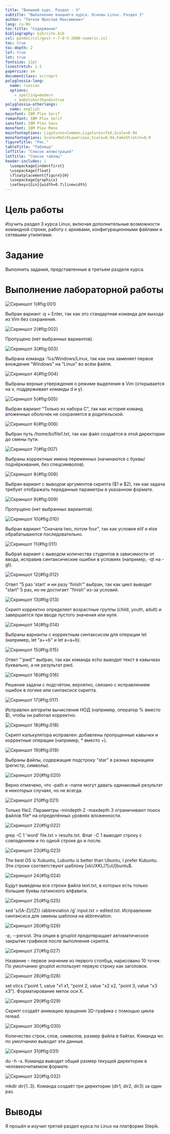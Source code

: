 ```yaml
---
title: "Внешний курс. Раздел - 3"
subtitle: "Выполнение внешнего курса. Основы Linux. Раздел 3"
author: "Титков Ярослав Максимович"
lang: ru-RU
toc-title: "Содержание"
bibliography: bib/cite.bib
csl: pandoc/csl/gost-r-7-0-5-2008-numeric.csl
toc: true
toc-depth: 2
lof: true
lot: true
fontsize: 12pt
linestretch: 1.5
papersize: a4
documentclass: scrreprt
polyglossia-lang:
  name: russian
  options:
    - spelling=modern
    - babelshorthands=true
polyglossia-otherlangs:
  name: english
mainfont: IBM Plex Serif
romanfont: IBM Plex Serif
sansfont: IBM Plex Sans
monofont: IBM Plex Mono
mainfontoptions: Ligatures=Common,Ligatures=TeX,Scale=0.94
monofontoptions: Scale=MatchLowercase,Scale=0.94,FakeStretch=0.9
figureTitle: "Рис."
tableTitle: "Таблица"
lofTitle: "Список иллюстраций"
lotTitle: "Список таблиц"
header-includes: |
  \usepackage{indentfirst}
  \usepackage{float}
  \floatplacement{figure}{H}
  \usepackage{graphicx}
  \setkeys{Gin}{width=0.7\linewidth}
---
```


# Цель работы

Изучить раздел 3 курса Linux, включая дополнительные возможности командной строки, работу с архивами, конфигурационными файлами и сетевыми утилитами.

# Задание

Выполнить задания, представленные в третьем разделе курса.

# Выполнение лабораторной работы


![Скриншот 1](image/1.png){#fig:001}

Выбран вариант :q + Enter, так как это стандартная команда для выхода из Vim без сохранения.

![Скриншот 2](image/2.png){#fig:002}

Пропущено (нет выбранных вариантов).

![Скриншот 3](image/3.png){#fig:003}

Выбрана команда :%s/Windows/Linux, так как она заменяет первое вхождение "Windows" на "Linux" во всём файле.

![Скриншот 4](image/4.png){#fig:004}

Выбраны верные утверждения о режиме выделения в Vim (открывается на v, поддерживает команды d и y).

![Скриншот 5](image/5.png){#fig:005}

Выбран вариант "Только из набора C", так как история команд вложенных оболочек не сохраняется в родительской.

![Скриншот 6](image/6.png){#fig:006}

Выбран путь /home/bi/file1.txt, так как файл создаётся в этой директории до смены пути.

![Скриншот 7](image/7.png){#fig:007}

Выбраны корректные имена переменных (начинаются с буквы/подчёркивания, без спецсимволов).

![Скриншот 8](image/8.png){#fig:008}

Выбран вариант с выводом аргументов скрипта ($1 и $2), так как задача требует отображать переданные параметры в указанном формате.

![Скриншот 9](image/9.png){#fig:009}

Пропущено (нет выбранных вариантов).

![Скриншот 10](image/10.png){#fig:010}

Выбран вариант "Сначала two, потом four", так как условия elif и else обрабатываются последовательно.

![Скриншот 11](image/11.png){#fig:011}

Выбрал вариант с выводом количества студентов в зависимости от ввода, исправив синтаксические ошибки в условиях (например, -qt на -gt).

![Скриншот 12](image/12.png){#fig:012}

Ответ "5 раз 'start' и ни разу 'finish'" выбран, так как цикл выводит "start" 5 раз, но не достигает "finish" из-за условий.

![Скриншот 13](image/13.png){#fig:013}

Скрипт корректно определяет возрастные группы (child, youth, adult) и завершается при вводе пустого значения или нуля.

![Скриншот 14](image/14.png){#fig:014}

Выбраны варианты с корректным синтаксисом для операции let (например, let "a+=b" и let a=a+b).

![Скриншот 15](image/15.png){#fig:015}

Ответ "'pwd'" выбран, так как команда echo выводит текст в кавычках буквально, а не результат pwd.

![Скриншот 16](image/16.png){#fig:016}

Решение задачи с подсчётом, вероятно, связано с исправлением ошибок в логике или синтаксисе скрипта.

![Скриншот 17](image/17.png){#fig:017}

Исправлен алгоритм вычисления НОД (например, оператор % вместо $), чтобы он работал корректно.

![Скриншот 18](image/18.png){#fig:018}

Скрипт калькулятора исправлен: добавлены пропущенные кавычки и корректные операции (например, * вместо +).

![Скриншот 19](image/19.png){#fig:019}

Выбраны файлы, содержащие подстроку "star" в разных вариациях (регистр, символы).

![Скриншот 20](image/20.png){#fig:020}

Верно отмечено, что -path и -name могут давать одинаковый результат в некоторых случаях, но не всегда.

![Скриншот 21](image/21.png){#fig:021}

Только file2. Параметры -mindepth 2 -maxdepth 3 ограничивают поиск файлов file* на определённых уровнях вложенности.

![Скриншот 22](image/22.png){#fig:022}

grep -C 1 'word' file.txt > results.txt. Флаг -C 1 выводит строку с совпадением и по одной строке до и после.

![Скриншот 23](image/23.png){#fig:023}

The best OS is Xubuntu, Lubuntu is better than Ubuntu, I prefer Kubuntu. Эти строки соответствуют шаблону [xkUXKL]?[uU]buntu$.

![Скриншот 24](image/24.png){#fig:024}

Будут выведены все строки файла text.txt, в которых есть только большие буквы латинского алфавита.

![Скриншот 25](image/25.png){#fig:025}

sed 's/[A-Z]/[Z\}} /abbreviation /g' input.txt > edited.txt. Исправление синтаксиса для замены шаблона на abbreviation.

![Скриншот 26](image/26.png){#fig:026}

-p, --persist. Эта опция в gnuplot предотвращает автоматическое закрытие графиков после выполнения скрипта.

![Скриншот 27](image/27.png){#fig:027}

Название – первое значение из первого столбца, нарисовано 10 точек. По умолчанию gnuplot использует первую строку как заголовок.

![Скриншот 28](image/28.png){#fig:028}

set xtics ("point 1, value "x1 x1, "point 2, value "x2 x2, "point 3, value "x3 x3"). Форматирование меток оси X.

![Скриншот 29](image/29.png){#fig:029}

Скрипт создаёт анимацию вращения 3D-графика с помощью цикла reread.

![Скриншот 30](image/30.png){#fig:030}

Количество строк, слов, символов, размер файла в байтах. Команда wc по умолчанию выводит эти данные.

![Скриншот 31](image/31.png){#fig:031}

du -h -s. Команда выводит общий размер текущей директории в человекочитаемом формате.

![Скриншот 32](image/32.png){#fig:032}

mkdir dir{1..3}. Команда создаёт три директории (dir1, dir2, dir3) за один раз.

# Выводы

Я прошёл и изучил третий раздел курса по Linux на платформе Stepik.
